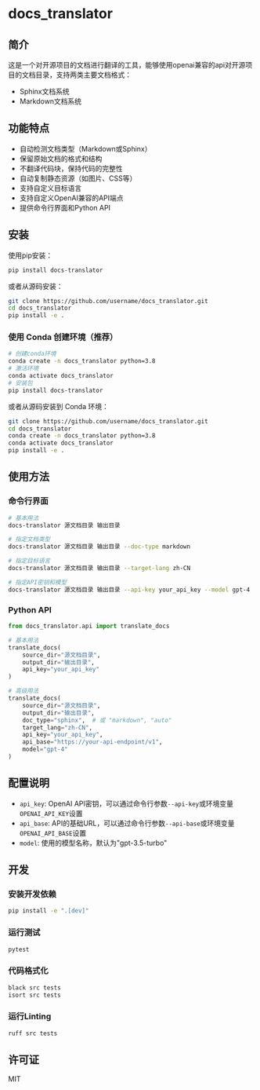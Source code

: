# docs_translator

## 简介
这是一个对开源项目的文档进行翻译的工具，能够使用openai兼容的api对开源项目的文档目录，支持两类主要文档格式：
- Sphinx文档系统
- Markdown文档系统

## 功能特点

- 自动检测文档类型（Markdown或Sphinx）
- 保留原始文档的格式和结构
- 不翻译代码块，保持代码的完整性
- 自动复制静态资源（如图片、CSS等）
- 支持自定义目标语言
- 支持自定义OpenAI兼容的API端点
- 提供命令行界面和Python API

## 安装

使用pip安装：

```bash
pip install docs-translator
```

或者从源码安装：

```bash
git clone https://github.com/username/docs_translator.git
cd docs_translator
pip install -e .
```

### 使用 Conda 创建环境（推荐）

```bash
# 创建conda环境
conda create -n docs_translator python=3.8
# 激活环境
conda activate docs_translator
# 安装包
pip install docs-translator
```

或者从源码安装到 Conda 环境：

```bash
git clone https://github.com/username/docs_translator.git
cd docs_translator
conda create -n docs_translator python=3.8
conda activate docs_translator
pip install -e .
```

## 使用方法

### 命令行界面

```bash
# 基本用法
docs-translator 源文档目录 输出目录

# 指定文档类型
docs-translator 源文档目录 输出目录 --doc-type markdown

# 指定目标语言
docs-translator 源文档目录 输出目录 --target-lang zh-CN

# 指定API密钥和模型
docs-translator 源文档目录 输出目录 --api-key your_api_key --model gpt-4
```

### Python API

```python
from docs_translator.api import translate_docs

# 基本用法
translate_docs(
    source_dir="源文档目录",
    output_dir="输出目录",
    api_key="your_api_key"
)

# 高级用法
translate_docs(
    source_dir="源文档目录",
    output_dir="输出目录",
    doc_type="sphinx",  # 或 "markdown", "auto"
    target_lang="zh-CN",
    api_key="your_api_key",
    api_base="https://your-api-endpoint/v1",
    model="gpt-4"
)
```

## 配置说明

- `api_key`: OpenAI API密钥，可以通过命令行参数`--api-key`或环境变量`OPENAI_API_KEY`设置
- `api_base`: API的基础URL，可以通过命令行参数`--api-base`或环境变量`OPENAI_API_BASE`设置
- `model`: 使用的模型名称，默认为"gpt-3.5-turbo"

## 开发

### 安装开发依赖

```bash
pip install -e ".[dev]"
```

### 运行测试

```bash
pytest
```

### 代码格式化

```bash
black src tests
isort src tests
```

### 运行Linting

```bash
ruff src tests
```

## 许可证

MIT